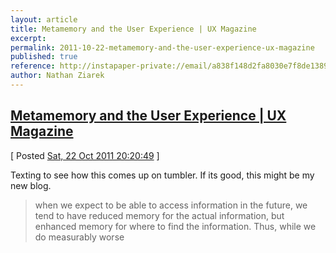 ```yaml
---
layout: article
title: Metamemory and the User Experience | UX Magazine
excerpt: 
permalink: 2011-10-22-metamemory-and-the-user-experience-ux-magazine
published: true
reference: http://instapaper-private://email/a838f148d2fa8030e7f8de1389825979/
author: Nathan Ziarek
---
```


## [Metamemory and the User Experience | UX Magazine][0]  
\[ Posted [Sat, 22 Oct 2011 20:20:49][1] \]

Texting to see how this comes up on tumbler. If its good, this might be my new blog.

> when we expect to be able to access information in the future, we tend to have reduced memory for the actual information, but enhanced memory for where to find the information. Thus, while we do measurably worse
> 



[0]: http://instapaper-private://email/a838f148d2fa8030e7f8de1389825979/
[1]: http://nathanziarek.tumblr.com/post/11798147255